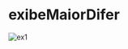 # exibeMaiorDifer

![ex1](https://user-images.githubusercontent.com/88458605/128263433-750c245e-490d-4d6d-ac7a-b85ae1ce313f.jpg)

